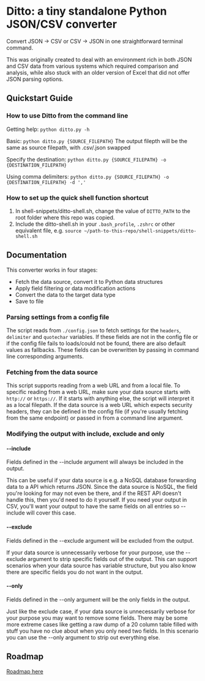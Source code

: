 # Ditto: a tiny standalone Python JSON/CSV converter

Convert JSON -> CSV or CSV -> JSON in one straightforward terminal command.

This was originally created to deal with an environment rich in both JSON and CSV data from various systems which required comparison and analysis, while also stuck with an older version of Excel that did not offer JSON parsing options.

## Quickstart Guide

### How to use Ditto from the command line

Getting help:
`python ditto.py -h`

Basic:
`python ditto.py {SOURCE_FILEPATH}`
The output filepth will be the same as source filepath, with .csv/.json swapped

Specify the destination:
`python ditto.py {SOURCE_FILEPATH} -o {DESTINATION_FILEPATH}`

Using comma delimiters:
`python ditto.py {SOURCE_FILEPATH} -o {DESTINATION_FILEPATH} -d ','`

### How to set up the quick shell function shortcut

1. In shell-snippets/ditto-shell.sh, change the value of `DITTO_PATH` to the root folder where this repo was copied.
2. Include the ditto-shell.sh in your `.bash_profile`, `.zshrc` or other equivalent file, e.g. `source ~/path-to-this-repo/shell-snippets/ditto-shell.sh`

## Documentation

This converter works in four stages:

* Fetch the data source, convert it to Python data structures
* Apply field filtering or data modification actions
* Convert the data to the target data type
* Save to file

### Parsing settings from a config file

The script reads from `./config.json` to fetch settings for the `headers`, `delimiter` and `quotechar` variables. If these fields are not in the config file or if the config file fails to loads/could not be found, there are also default values as fallbacks. These fields can be overwritten by passing in command line corresponding arguments.

### Fetching from the data source

This script supports reading from a web URL and from a local file. To specific reading from a web URL, make sure your data source starts with `http://` or `https://`. If it starts with anything else, the script will interpret it as a local filepath. If the data source is a web URL which expects security headers, they can be defined in the config file (if you're usually fetching from the same endpoint) or passed in from a command line argument.

### Modifying the output with include, exclude and only

#### --include

Fields defined in the --include argument will always be included in the output.

This can be useful if your data source is e.g. a NoSQL database forwarding data to a API which returns JSON. Since the data source is NoSQL, the field you're looking for may not even be there, and if the REST API doesn't handle this, then you'd need to do it yourself. If you need your output in CSV, you'll want your output to have the same fields on all entries so --include will cover this case.

#### --exclude

Fields defined in the --exclude argument will be excluded from the output.

If your data source is unnecessarily verbose for your purpose, use the --exclude argument to strip specific fields out of the output. This can support scenarios when your data source has variable structure, but you also know there are specific fields you do not want in the output.

#### --only

Fields defined in the --only argument will be the only fields in the output.

Just like the exclude case, if your data source is unnecessarily verbose for your purpose you may want to remove some fields. There may be some more extreme cases like getting a raw dump of a 20 column table filled with stuff you have no clue about when you only need two fields. In this scenario you can use the --only argument to strip out everything else.

## Roadmap

[Roadmap here](./Roadmap.md)
